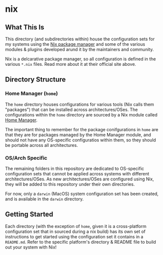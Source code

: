 # nix
## What This Is
This directory (and subdirectories within) house the configuration sets for my systems using the [Nix package manager](https://nixos.org/) and
some of the various modules & plugins developed arund it by the maintainers and community.

Nix is a delcarative package manager, so all configuration is defined in the various `*.nix` files.  Read more about it at their official site above.

## Directory Structure
### Home Manager (`home`)
The `home` directory houses configurations for various tools (Nix calls them "packages") that can be installed across architectures/OSes.  The configurations within the `home` directory are sourced by a Nix module called [Home Manager](https://github.com/nix-community/home-manager).

The important thing to remember for the package conifgurations in `home` are that they are for packages managed by the Home Manager module, and should not have any OS-specific configuratios within them, so they should be portable across all architectures.

### OS/Arch Specific
The remaining folders in this repository are dedicated to OS-specific configuration sets that cannot be applied across systems with different
architectures/OSes.  As new architectures/OSes are configured using Nix, they will be added to this repository under their own directories.

For now, only a `darwin` (MacOS) system configuration set has been created, and is available in the `darwin` directory.

## Getting Started
Each directory (with the exception of `home`, given it is a cross-platform configuration set that in sourced during a nix build) has its own set of
instructions to get started using the configuration set it contains in a `README.md`.  Refer to the specific platform's directory & README file to
build out your system with Nix!

